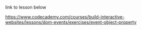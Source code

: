 
link to lesson below

https://www.codecademy.com/courses/build-interactive-websites/lessons/dom-events/exercises/event-object-property
